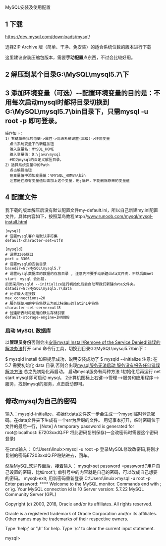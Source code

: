 MySQL安装及使用配置

##  1 下载
https://dev.mysql.com/downloads/mysql/

选择ZIP Archive 版（简单、干净、免安装）的适合系统位数的版本进行下载

这里建议安装压缩包版本，需要**手动配置**点东西，不过会比较好用。

## 2 解压到某个目录G:\MySQL\mysql5.7\下

## 3 添加环境变量（可选）--配置环境变量的目的是：不用每次启动mysql时都将目录切换到G:\MySQL\mysql5.7\bin目录下，只需mysql -u root -p 即可登录。
    操作如下：
    1）右键单击我的电脑->属性->高级系统设置(高级)->环境变量
      点击系统变量下的新建按钮
      输入变量名：MYSQL_HOME
      输入变量值：D:\java\mysql
      #即为mysql的自定义解压目录。
    2）选择系统变量中的Path
      点击编辑按钮
      在变量值中添加变量值：%MYSQL_HOME%\bin
      注意是在原有变量值后面加上这个变量，用;隔开，不能删除原来的变量值
      
      
## 4 配置文件

我下载的版本解压后没有默认配置文件my-default.ini，所以自己新建my.ini配置文件，具体内容如下，按照菜鸟教程http://www.runoob.com/mysql/mysql-install.html
```
[mysql]
# 设置mysql客户端默认字符集
default-character-set=utf8
 
[mysqld]
# 设置3306端口
port = 3306
# 设置mysql的安装目录
basedir=G:\MySQL\mysql5.7
# 设置mysql数据库的数据的存放目录 , 注意先不要手动新建data文件夹，不然后面net　start　mysql 会出错，
后面采用mysqld --initialize进行初始化后会自动帮我们新建data文件夹。
datadir=G:\MySQL\mysql5.7\data  
# 允许最大连接数
max_connections=20
# 服务端使用的字符集默认为8比特编码的latin1字符集
character-set-server=utf8
# 创建新表时将使用的默认存储引擎
default-storage-engine=INNODB
```

### 启动 MySQL 数据库

以**管理员身份**否则会出[安装mysql Install/Remove of the Service Denied!错误的解决办法](https://blog.csdn.net/lxpbs8851/article/details/14161935/)打开 cmd 命令行工具，切换到目录G:\MySQL\mysql5.7\bin下：

 $ mysqld install     如果提示成功，说明安装成功了
 $ mysqld --initialize    注意: 在 5.7 需要初始化 data 目录,否则会出现[mysql服务无法启动 服务没有报告任何错误解决方法](https://blog.csdn.net/liyangyang0528/article/details/54233632)
总之先初始化再启动。
启动mysql服务有两种方法
1初始化后再运行 net start mysql 即可启动 mysql。
2计算机图标上右键-->管理-->服务和应用程序-->服务，找到mysql的服务，点击启动即可。

##  修改mysql为自己的密码
输入：mysqld–initialize，初始化data文件这一步会生成一个mysql临时登录密码。在data文件夹下生成有一个err为后缀的文件。
用记事本打开，临时密码位于文件的最后一行，[Note] A temporary password is generated for root@localhost: E7203xxdQ.FP
将此密码复制保存(一会改密码时需要这个密码登录)

在cmd输入：
C:\Users\linuix>mysql -u root -p        登录MySQL修改改密码,将刚才复制的密码E7203xxdQ.FP粘贴进去，回车。

然后MySQL欢迎界面后，接着输入：
  mysql>set password =password('用户自己设置的密码，比如root');         单引号中的内容就是自己的密码，可以改成自己想要的密码。
  mysql>exit;
用新密码重新登录
C:\Users\linuix>mysql -u root -p
Enter password: ****
Welcome to the MySQL monitor.  Commands end with ; or \g.
Your MySQL connection id is 10
Server version: 5.7.22 MySQL Community Server (GPL)

Copyright (c) 2000, 2018, Oracle and/or its affiliates. All rights reserved.

Oracle is a registered trademark of Oracle Corporation and/or its
affiliates. Other names may be trademarks of their respective
owners.

Type 'help;' or '\h' for help. Type '\c' to clear the current input statement.

mysql>
